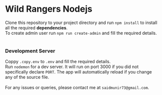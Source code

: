 # Wild Rangers Nodejs

Clone this repository to your project directory and run `npm install` to install all the required **dependencies**.
<br>
To create admin user run `npm run create-admin` and fill the required details.
<br>
<br>

### Development Server

Coppy `.copy.env` to `.env` and fill the required details.
<br>
Run `nodemon` for a dev server. It will run on port 3000 if you did not specifically declare `PORT`. The app will
automatically reload if you change any of the source file.
<br>
<br>
For any issues or queries, please contact me at `saidmunir73@gmail.com`.
